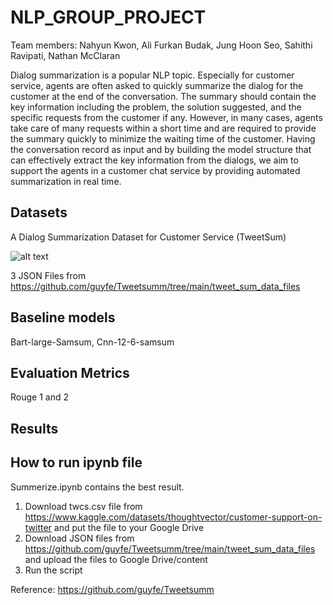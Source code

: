 # NLP_GROUP_PROJECT

Team members: Nahyun Kwon, Ali Furkan Budak, Jung Hoon Seo, Sahithi Ravipati, Nathan McClaran

Dialog summarization is a popular NLP topic. Especially for customer service, agents are often asked to quickly summarize the dialog for the customer at the end of the conversation. The summary should contain the key information including the problem, the solution suggested, and the specific requests from the customer if any. However, in many cases, agents take care of many requests within a short time and are required to provide the summary quickly to minimize the waiting time of the customer. Having the conversation record as input and by building the model structure that can effectively extract the key information from the dialogs, we aim to support the agents in a customer chat service by providing automated summarization in real time.

## Datasets 
A Dialog Summarization Dataset for Customer Service (TweetSum)

![alt text](https://i.imgur.com/nTv3Iuu.png)

3 JSON Files from https://github.com/guyfe/Tweetsumm/tree/main/tweet_sum_data_files

## Baseline models 
Bart-large-Samsum, Cnn-12-6-samsum

## Evaluation Metrics
Rouge 1 and 2

## Results

## How to run ipynb file

Summerize.ipynb contains the best result. 

1. Download twcs.csv file from https://www.kaggle.com/datasets/thoughtvector/customer-support-on-twitter and put the file to your Google Drive
2. Download JSON files from https://github.com/guyfe/Tweetsumm/tree/main/tweet_sum_data_files and upload the files to Google Drive/content
3. Run the script

Reference: https://github.com/guyfe/Tweetsumm
